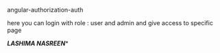 angular-authorization-auth

here you can login with role : user and admin and give access to specific page





*********LASHIMA NASREEN**********
